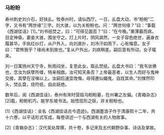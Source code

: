 <script type="text/javascript">
    var head = document.getElementsByTagName('head')[0];
    cssURL = '/public/article_1.css';
    linkTag = document.createElement('link');
    linkTag.href = cssURL;
    linkTag.setAttribute('type','text/css');
    linkTag.setAttribute('rel','stylesheet');
    head.appendChild(linkTag);
</script>
### 马盼盼

寿州刺史刘介石，好扶乩。牧泰州时，请仙西厅。一日，乩盘大动，书“盼盼”二字，又书有“两世缘”三字。刘大骇，以为关盼盼也。问：“两世何缘？”曰：“事载《西湖佳话》[1]。”刘书纸焚之，曰：“可得见面否？”曰：“在今晚。”果薄暮而病，目定神昏。妻妾大骇，围坐守之。灯上片时，阴风飒然，一女子容色绝世，遍身衣履甚华，手执红纱灯，从户外入，向刘直扑，刘冷汗如雨下，心有悔意。女子曰：“君怖我乎？缘尚未到故也。”复从户外出，刘病稍差。嗣后意有所动，女子辄来。

刘一日寓扬州天宁寺，秋雨闷坐，复思此女，取乩焚纸。乩盘大书曰：“我韦驮佛也，念汝为妖孽所缠，特来相救。汝可知天条否？上帝最恶者，以生人而好与鬼神交接，其孽在淫嗔以上。汝嗣后速宜改悔，毋得邀仙媚鬼，自戕其命。”刘悚然叩头，焚乩盘，烧符纸，自此妖绝。

数年后，阅《西湖佳话》，泰州有宋时营妓马盼盼墓，在州署之左偏。《青箱杂志》[2]载，盼盼机巧，能学东坡书法。始悟现形之妖，非关盼盼也。

[1]《西湖佳话》：全名《西湖佳话古今遗迹》。西湖墨浪子作于清康熙十二年，共十六卷，以平话形式写成，每卷讲述一个与西湖有关的人物故事。

[2]《青箱杂志》：汉代吴处厚撰，共十卷，多记宋及五代朝野杂事、诗话及掌故。

